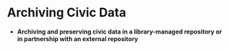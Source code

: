# Archiving Civic Data

* **Archiving and preserving civic data in a library-managed repository or in partnership with an external repository**

